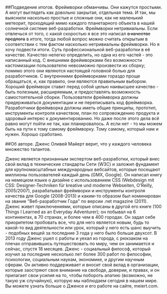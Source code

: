 ##Подведение итогов.
Фреймворки обманчивы. Они кажутся простыми. А могут выглядеть как довольно закрытая, отдельная тема. И так, мы выяснили насколько простые и сложные они, как не маленький метеорит, проходящий мимо каждого планетарного объекта в нашей солнечной системе веб-разработки. Фреймворки нетривиальны. Если отвлечься от того, с какой скоростью я все это написал ~~в качестве предлога~~ в итоге, тогда любой вопрос можно считать открытым в соответствии с тем фактом насколько нетривиальны фреймворки.
Но я хочу подвести итоги. Суть профессиональной веб-разработки в её качестве. Качество нелегко определить, но одна из его частей - это написанный код. С внешними фреймворками без возможности кастомизации пользователю невозможно произвести их сборку; помимо этого они являются настоящей головной болью для разработчиков. С внутренними фреймворками гораздо проще обращаться, и, как правило, они являются правильным выбором. Хороший фреймворк ставит перед собой целью наивысшее качество - быть полезным, расширяемым, и предоставлять возможность самостоятельной сборки. Пользователи фреймворка должны придерживаться документации и не переписывать код фреймворка. Разработчики фреймворка должны иметь общие принципы, прототип, инструменты контроля качеством, план по сопровождению продукта и здоровый интерес к документированию. Но даже после этого дела всё равно могут пойти не так, как планировалось. А если нет - то мы можем быть на пути к тому самому фреймворку. Тому самому, который нам и нужен. Хорошо сработано.


##Об авторе.
Дженс Оливей Майерт верит, что у каждого человека множество талантов.

Дженс является признанным экспертом веб-разработки, который внес свой вклад в технические стандарты Сети (W3C) и заложил фундамент для крупномасштабных международных вебсайтов, которые посещают миллионы пользователей каждый день (GMX, Google). Он написал книгу на немецком языке о дизайне с использованием CSS (Webdesign mit CSS: Designer-Techniken für kreative und moderne Webseiten, O’Reilly, 2005/2007), разрабатывал фреймворки и инструменты контроля качества для Google (2008-2013) и каким-то образом был номинирован на звание "Веб-разработчик Года" по версии .net magazine (2011).
Дженс живет приключениями, которые описаны в другой его книге (100 Things I Learned as an Everyday Adventurer); он побывал на 6 континентах, в 70 странах, и более чем в 400 городах. Он задал себе приоритетом пробовать все, что для него является новым, будь то какой-то вид деятельности или урок, который у него есть шанс выучить - подобных вещей за последние 3 года у него было больше двухсот. В 2013 году Дженс ушел с работы и уехал из города, с рюкзаком на плечах отправившись путешествовать по миру, чем он занимается и сейчас, спустя 18 месяцев.
Дженс - социальный философ, который изучил за последние несколько лет более 300 работ по философии, психологии, социальным наукам, экономике, и другим научным сферам. Он активно поддерживает и вносит свой вклад в организации, которые заостряют свое внимание на свободе, доверии, и правах, и он прилагает свои усилия на то, чтобы побороть апатию (возможно, не такую уж случайную), которую мы наблюдаем сегодня в нашем мире.
Вы можете узнать больше о Дженсе и его работе на сайте, meiert.com.
